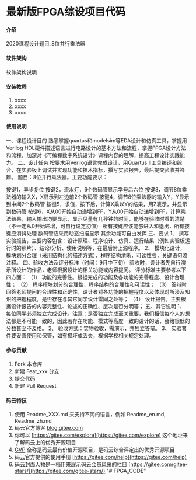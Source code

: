 # 最新版FPGA综设项目代码

#### 介绍
2020课程设计题目_8位并行乘法器

#### 软件架构
软件架构说明


#### 安装教程

1.  xxxx
2.  xxxx
3.  xxxx

#### 使用说明

一、课程设计目的 熟悉掌握quartus和modelsim等EDA设计和仿真工具，掌握用Verilog HDL硬件描述语言进行电路设计的基本方法和流程，掌握FPGA设计方法和流程，加深对《可编程数字系统设计》课程内容的理解，提高工程设计实践能力。 二、设计任务 按要求用Verilog语言完成设计，用Quartus II工具编译和综合，在实验板上调试并实现功能和技术指标，撰写实验报告，最后提交验收并答辩。 题目：8位并行乘法器。主要功能要求：

按键1，异步复位
按键2，流水灯，6个数码管显示学号后六位
按键3，调节8位乘法器的输入X，X显示到左边前2个数码管
按键4，调节8位乘法器的输入Y，Y显示到中间2个数码管
按键5，求值，按下后，计算X乘以Y的结果，用Z表示，并显示到数码管
按键6，X从00开始自动递增到FF，Y从00开始自动递增到FF，计算乘法结果，输入输出均要显示，显示尽量有几秒钟的时间，能够在验收时看的清楚（不一定从0开始递增，可自行设定初值）
所有按键应该能够进入和退出，所有按键应消抖处理
数码管应采用动态扫描显示
其余功能可自由发挥 三、要求 1、 撰写实验报告，主要内容包含：设计原理、程序设计、仿真、运行结果（例如实验板运行时的照片）、结论/分析、使用说明等，在最后附上源程序。 2、 模块化设计，模块划分合理（采用结构化的描述方式），程序结构清晰，可读性强，关键语句须注释。 四、验收方法及评分标准（时间：9月中下旬） 验收时，设计者先自行演示所设计的作品，老师根据设计的相关功能或内容提问。 评分标准主要参考以下四方面： （1） 功能的完善性。根据完成的功能及各功能的完善程度、设计合理性； （2） 程序模块划分的合理性，程序结构的合理性和可读性； （3） 答辩时回答老师提问的合理性和正确性，设计者对各功能的把握程度以及体现对所涉及知识的把握程度，是否存在与其它同学设计雷同之处等； （4） 设计报告。主要根据设计报告的内容完整性、论述的正确性、层次是否分明等； 五、其它说明 1、 每位同学必须独立完成设计。注意：是否独立完成至关重要，我们相信每个人的想法都是不可能一致的，因此若存在功能、模式等高度一致的设计的话，会给很低的分数甚至不及格。 2、 验收方式：实物验收，需演示，并独立答辩。 3、 实验套件要妥善使用和保管，如有损坏或丢失，根据学校相关规定处理。
#### 参与贡献

1.  Fork 本仓库
2.  新建 Feat_xxx 分支
3.  提交代码
4.  新建 Pull Request


#### 码云特技

1.  使用 Readme\_XXX.md 来支持不同的语言，例如 Readme\_en.md, Readme\_zh.md
2.  码云官方博客 [blog.gitee.com](https://blog.gitee.com)
3.  你可以 [https://gitee.com/explore](https://gitee.com/explore) 这个地址来了解码云上的优秀开源项目
4.  [GVP](https://gitee.com/gvp) 全称是码云最有价值开源项目，是码云综合评定出的优秀开源项目
5.  码云官方提供的使用手册 [https://gitee.com/help](https://gitee.com/help)
6.  码云封面人物是一档用来展示码云会员风采的栏目 [https://gitee.com/gitee-stars/](https://gitee.com/gitee-stars/)
"# FPGA_CODE" 
